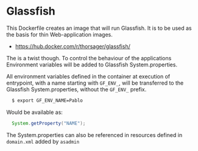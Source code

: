 Glassfish
=========
This Dockerfile creates an image that will run Glassfish. It is to be used
as the basis for thin Web-application images.

- https://hub.docker.com/r/thorsager/glassfish/

The is a twist though. To control the behaviour of the applications
Environment variables will be added to Glassfish System.properties.

All environment variables defined in the container at execution of 
entrypoint, with a name starting with `GF_ENV_`, will be transferred to
the Glassfish System.properties, without the `GF_ENV_` prefix.

```bash
  $ export GF_ENV_NAME=Pablo
```
Would be available as:  
```java
  System.getProperty("NAME");
```
The System.properties can also be referenced in resources defined in 
`domain.xml` added by `asadmin`

